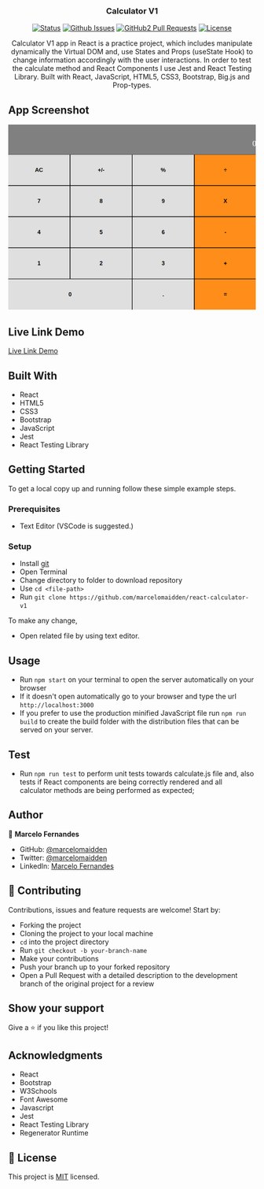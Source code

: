 <h3 align="center">Calculator V1</h3>

<div align="center">

[![Status](https://img.shields.io/badge/status-active-success.svg)](https://github.com/marcelomaidden/react-calculator-v1)
[![Github Issues](https://img.shields.io/badge/GitHub-Issues-orange)](https://github.com/marcelomaidden/react-calculator-v1/issues)
[![GitHub2 Pull Requests](https://img.shields.io/badge/GitHub-Pull%20Requests-blue)](https://github.com/marcelomaidden/react-calculator-v1/pulls)
[![License](https://img.shields.io/badge/license-MIT-blue.svg)](/LICENSE)
</div>
<p align="center">Calculator V1 app in React is a practice project, which includes manipulate dynamically the Virtual DOM and, use States and Props (useState Hook) to change information accordingly with the user interactions. In order to test the calculate method and React Components I use Jest and React Testing Library. Built with React, JavaScript, HTML5, CSS3, Bootstrap, Big.js and Prop-types.</p>

## App Screenshot
![screenshot](./screenshot.png)

## Live Link Demo

[Live Link Demo](https://marcelomaidden-react-calc-v1.herokuapp.com/)

## Built With

- React
- HTML5
- CSS3
- Bootstrap
- JavaScript
- Jest
- React Testing Library


## Getting Started

To get a local copy up and running follow these simple example steps.

### Prerequisites

- Text Editor (VSCode is suggested.)


### Setup

- Install [git](https://git-scm.com/downloads)
- Open Terminal
- Change directory to folder to download repository
- Use `cd <file-path>`
- Run `git clone https://github.com/marcelomaidden/react-calculator-v1`



To make any change,

- Open related file by using text editor.

## Usage
  - Run `npm start` on your terminal to open the server automatically on your browser
  - If it doesn't open automatically go to your browser and type the url `http://localhost:3000`
  - If you prefer to use the production minified JavaScript file run `npm run build` to create the build folder with the distribution files that can be served on your server.

## Test
  - Run `npm run test` to perform unit tests towards calculate.js file and, also tests if React components are being correctly rendered and all calculator methods are being performed as expected;
   
## Author

👤  **Marcelo Fernandes**

- GitHub: [@marcelomaidden](https://github.com/marcelomaidden)
- Twitter: [@marcelomaidden](https://twitter.com/marcelomaidden)
- LinkedIn: [Marcelo Fernandes](https://linkedin.com/in/marcelofernandesdearaujo) 
## 🤝 Contributing

Contributions, issues and feature requests are welcome! Start by:

- Forking the project
- Cloning the project to your local machine
- `cd` into the project directory
- Run `git checkout -b your-branch-name`
- Make your contributions
- Push your branch up to your forked repository
- Open a Pull Request with a detailed description to the development branch of the original project for a review


## Show your support

Give a ⭐️ if you like this project!

## Acknowledgments

- React
- Bootstrap
- W3Schools
- Font Awesome
- Javascript
- Jest
- React Testing Library
- Regenerator Runtime

## 📝 License

This project is [MIT](LICENSE) licensed.
